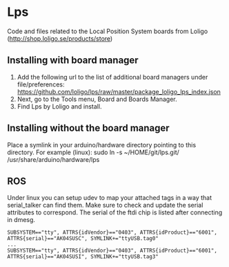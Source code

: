 # Lps
Code and files related to the Local Position System boards from Loligo (http://shop.loligo.se/products/store)

Installing with board manager
-----------------------------
1. Add the following url to the list of additional board managers under file/preferences: 
https://github.com/loligo/lps/raw/master/package_loligo_lps_index.json
2. Next, go to the Tools menu, Board and Boards Manager.
3. Find Lps by Loligo and install. 

Installing without the board manager
------------------------------------
Place a symlink in your arduino/hardware directory pointing to this directory. For example (linux):
sudo ln -s ~/HOME/git/lps.git/ /usr/share/arduino/hardware/lps

ROS
----
Under linux you can setup udev to map your attached tags in a way that serial_talker can find them. Make sure to 
check and update the serial attributes to correspond. The serial of the ftdi chip is listed after connecting in dmesg.

```
SUBSYSTEM=="tty", ATTRS{idVendor}=="0403", ATTRS{idProduct}=="6001", ATTRS{serial}=="AK04SUSC", SYMLINK+="ttyUSB.tag0"
...
SUBSYSTEM=="tty", ATTRS{idVendor}=="0403", ATTRS{idProduct}=="6001", ATTRS{serial}=="AK04SUSI", SYMLINK+="ttyUSB.tag3"
```
